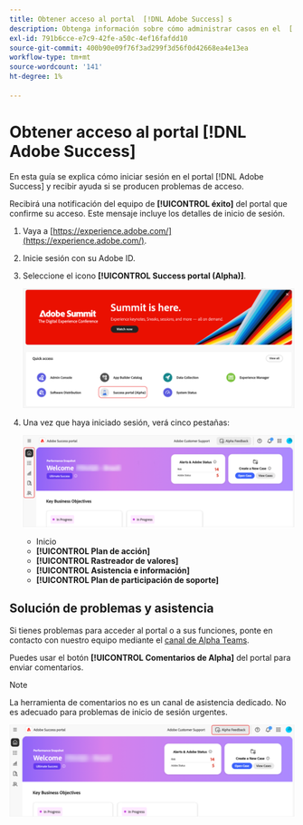 ```yaml
---
title: Obtener acceso al portal  [!DNL Adobe Success] s
description: Obtenga información sobre cómo administrar casos en el  [!DNL Adobe Success] portal.
exl-id: 791b6cce-e7c9-42fe-a50c-4ef16fafdd10
source-git-commit: 400b90e09f76f3ad299f3d56f0d42668ea4e13ea
workflow-type: tm+mt
source-wordcount: '141'
ht-degree: 1%

---
```


# Obtener acceso al portal [!DNL Adobe Success]

En esta guía se explica cómo iniciar sesión en el portal [!DNL Adobe Success] y recibir ayuda si se producen problemas de acceso.

Recibirá una notificación del equipo de **[!UICONTROL éxito]** del portal que confirme su acceso. Este mensaje incluye los detalles de inicio de sesión.

1. Vaya a [https://experience.adobe.com/](https://experience.adobe.com/).
1. Inicie sesión con su Adobe ID.
1. Seleccione el icono **[!UICONTROL Success portal (Alpha)]**.

   ![alpha-success-portal-alpha](assets/alpha-success-portal-alpha.png)



1. Una vez que haya iniciado sesión, verá cinco pestañas:

   ![adobe-success-portal-tabs](assets/adobe-success-portal-tabs.png)


   * Inicio
   * **[!UICONTROL Plan de acción]**
   * **[!UICONTROL Rastreador de valores]**
   * **[!UICONTROL Asistencia e información]**
   * **[!UICONTROL Plan de participación de soporte]**

## Solución de problemas y asistencia

Si tienes problemas para acceder al portal o a sus funciones, ponte en contacto con nuestro equipo mediante el [canal de Alpha Teams](https://teams.microsoft.com/l/channel/19:h-GcuAZs9uF05rervqTdx2U27ohYINuRUIfbMte9B-U1@thread.tacv2/General?groupId=02b87789-3475-47e4-94c1-0981f63ae89f&tenantId=fa7b1b5a-7b34-4387-94ae-d2c178decee1).   

Puedes usar el botón **[!UICONTROL Comentarios de Alpha]** del portal para enviar comentarios.

>[!NOTE]
>
>La herramienta de comentarios no es un canal de asistencia dedicado. No es adecuado para problemas de inicio de sesión urgentes.

![adobe-success-portal-home](assets/adobe-success-portal-home.png)
